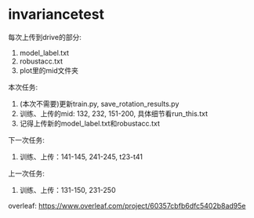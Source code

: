 # invariancetest

每次上传到drive的部分:
1. model_label.txt
2. robustacc.txt
3. plot里的mid文件夹

本次任务:
1. (本次不需要)更新train.py, save_rotation_results.py
2. 训练、上传的mid: 132, 232, 151-200, 具体细节看run_this.txt
4. 记得上传新的model_label.txt和robustacc.txt

下一次任务:
1. 训练、上传：141-145, 241-245, t23-t41

上一次任务:
1. 训练、上传：131-150, 231-250


overleaf:
https://www.overleaf.com/project/60357cbfb6dfc5402b8ad95e
